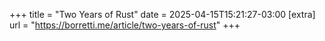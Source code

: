 +++
title = "Two Years of Rust"
date = 2025-04-15T15:21:27-03:00
[extra]
url = "https://borretti.me/article/two-years-of-rust"
+++
